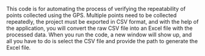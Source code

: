 This code is for automating the process of verifying the repeatability of points collected using the GPS. 
Multiple points need to be collected repeatedly, the project must be exported in CSV format, and with the help of the application, you will convert the raw CSV file into an Excel file with the processed data.
When you run the code, a new window will show up, and all you have to do is select the CSV file and provide the path to generate the Excel file.
